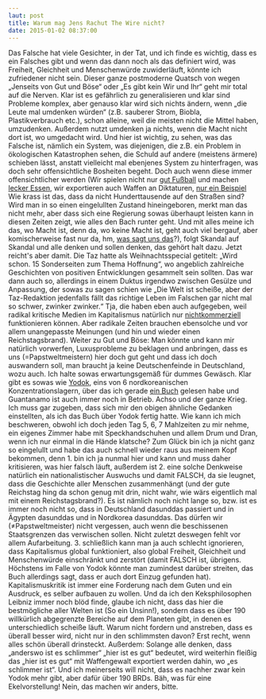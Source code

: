 ```yaml
---
laut: post
title: Warum mag Jens Rachut The Wire nicht?
date: 2015-01-02 08:37:00
--- 
```


Das Falsche hat viele Gesichter, in der Tat, und ich finde es wichtig, dass es ein Falsches gibt und wenn das dann noch als das definiert wird, was Freiheit, Gleichheit und Menschenwürde zuwiderläuft, könnte ich zufriedener nicht sein. Dieser ganze postmoderne Quatsch von wegen „Jenseits von Gut und Böse“ oder „Es gibt kein Wir und Ihr“ geht mir total auf die Nerven. Klar ist es gefährlich zu generalisieren und klar sind Probleme komplex, aber genauso klar wird sich nichts ändern, wenn „die Leute mal umdenken würden“ (z.B. sauberer Strom, Biobla, Plastikverbrauch etc.), schon alleine, weil die meisten nicht die Mittel haben, umzudenken. Außerdem nutzt umdenken ja nichts, wenn die Macht nicht dort ist, wo umgedacht wird. Und hier ist wichtig, zu sehen, was das Falsche ist, nämlich ein System, was diejenigen, die z.B. ein Problem in ökologischen Katastrophen sehen, die Schuld auf andere (meistens ärmere) schieben lässt, anstatt vielleicht mal ebenjenes System zu hinterfragen, was doch sehr offensichtliche Bosheiten begeht. Doch auch wenn diese immer offensichtlicher werden (Wir spielen nicht nur [gut Fußball](http://www.tagesspiegel.de/meinung/wm-party-in-berlin-der-gaucho-tanz-auf-der-fanmeile-war-geschmacklos/10205842.html) und machen [lecker Essen](https://www.youtube.com/watch?v=qJe3cdM7f1c), wir exportieren auch Waffen an Diktaturen, [nur ein Beispiel](https://de.wikipedia.org/wiki/Deutscher_R%C3%BCstungsexport) Wie krass ist das, dass da nicht Hunderttausende auf den Straßen sind? Wird man in so einen eingelullten Zustand hineingeboren, merkt man das nicht mehr, aber dass sich eine Regierung sowas überhaupt leisten kann in diesen Zeiten zeigt, wie alles den Bach runter geht. Und mit alles meine ich das, wo Macht ist, denn da, wo keine Macht ist, geht auch viel bergauf, aber komischerweise fast nur da, hm, [was sagt uns das](https://www.youtube.com/watch?v=XtMPGhXnzWE)?), folgt Skandal auf Skandal und alle denken und sollen denken, das gehört halt dazu. Jetzt reicht's aber damit. Die Taz hatte als Weihnachtsspecial getitelt: „Wird schon. 15 Sonderseiten zum Thema Hoffnung“, wo angeblich zahlreiche Geschichten von positiven Entwicklungen gesammelt sein sollten. Das war dann auch so, allerdings in einem Duktus irgendwo zwischen Gesülze und Anpassung, der sowas zu sagen schien wie „Die Welt ist scheiße, aber der Taz-Redaktion jedenfalls fällt das richtige Leben im Falschen gar nicht mal so schwer, zwinker zwinker.“ Tja, die haben eben auch aufgegeben, weil radikal kritische Medien im Kapitalismus natürlich nur [nichtkommerziell](http://mentalerandale.wordpress.com/) funktionieren können. Aber radikale Zeiten brauchen ebensolche und vor allem unangepasste Meinungen (und hin und wieder einen Reichstagsbrand). Weiter zu Gut und Böse: Man könnte und kann mir natürlich vorwerfen, Luxusprobleme zu beklagen und anbringen, dass es uns (=Papstweltmeistern) hier doch gut geht und dass ich doch auswandern soll, man braucht ja keine Deutschenfeinde in Deutschland, wozu auch. Ich halte sowas erwartungsgemäß für dummes Gewäsch. Klar gibt es sowas wie [Yodok](https://de.wikipedia.org/wiki/Internierungslager_Yod%C5%8Fk), eins von 6 nordkoreanischen Konzentrationslagern, über das ich gerade [ein Buch](https://en.wikipedia.org/wiki/The_Aquariums_of_Pyongyang) gelesen habe und Guantanamo ist auch immer noch in Betrieb. Achso und der ganze Krieg. Ich muss gar zugeben, dass sich mir den obigen ähnliche Gedanken einstellten, als ich das Buch über Yodok fertig hatte. Wie kann ich mich beschweren, obwohl ich doch jeden Tag 5, 6, 7 Mahlzeiten zu mir nehme, ein eigenes Zimmer habe  mit Speckhandschuhen und allem Drum und Dran, wenn ich nur einmal in die Hände klatsche? Zum Glück bin ich ja nicht ganz so eingelullt und habe das auch schnell wieder raus aus meinem Kopf bekommen, denn 1. bin ich ja nunmal hier und kann und muss daher kritisieren, was hier falsch läuft, außerdem ist 2. eine solche Denkweise natürlich ein nationalistischer Auswuchs und damit FALSCH, da sie leugnet, dass die Geschichte aller Menschen zusammenhängt (und der gute Reichstag hing da schon genug mit drin, nicht wahr, wie wärs eigentlich mal mit einem Reichstagsbrand?). Es ist nämlich noch nicht lange so, bzw. ist es immer noch nicht so, dass in Deutschland dasunddas passiert und in Ägypten dasunddas und in Nordkorea dasunddas. Das dürfen wir (≠Papstweltmeister) nicht vergessen, auch wenn die beschissenen Staatsgrenzen das verwischen sollen. Nicht zuletzt deswegen fehlt vor allem Aufarbeitung. 3. schließlich kann man ja auch schlecht ignorieren, dass Kapitalismus global funktioniert, also global Freiheit, Gleichheit und Menschenwürde einschränkt und zerstört (damit FALSCH ist, übrigens. Höchstens im Falle von Yodok könnte man zumindest darüber streiten, das Buch allerdings sagt, dass er auch dort Einzug gefunden hat). Kapitalismuskritik ist immer eine Forderung nach dem Guten und ein Ausdruck, es selber aufbauen zu wollen. Und da ich den Keksphilosophen Leibniz immer noch blöd finde, glaube ich nicht, dass das hier die bestmögliche aller Welten ist (So ein Unsinn!), sondern dass es über 190 willkürlich abgegrenzte Bereiche auf dem Planeten gibt, in denen es unterschiedlich scheiße läuft. Warum nicht fordern und anstreben, dass es überall besser wird, nicht nur in den schlimmsten davon? Erst recht, wenn alles schön überall drinsteckt. Außerdem: Solange alle denken, dass „anderswo ist es schlimmer“ „hier ist es gut“ bedeutet, wird weiterhin fleißig das „hier ist es gut“ mit Waffengewalt exportiert werden dahin, wo „es schlimmer ist“. Und ich meinerseits will nicht, dass es nachher zwar kein Yodok mehr gibt, aber dafür über 190 BRDs. Bäh, was für eine Ekelvorstellung! Nein, das machen wir anders, bitte.
